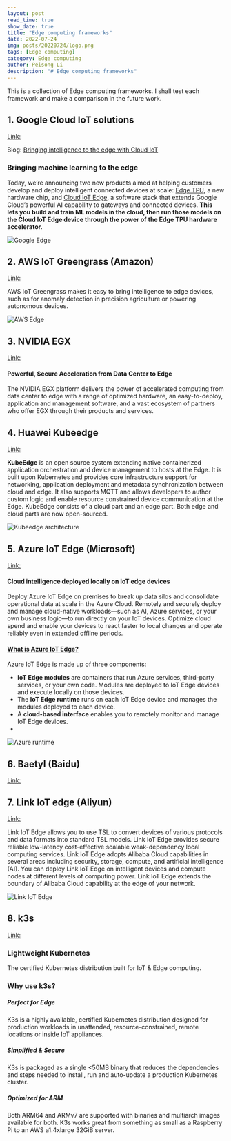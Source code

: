 ```yaml
---
layout: post
read_time: true
show_date: true
title: "Edge computing frameworks"
date: 2022-07-24
img: posts/20220724/logo.png
tags: [Edge computing]
category: Edge computing
author: Peisong Li
description: "# Edge computing frameworks"
---
```

This is a collection of Edge computing frameworks. I shall test each framework and make a comparison in the future work.

## 1. Google Cloud IoT solutions
[Link:](https://cloud.google.com/solutions/iot)

Blog: [Bringing intelligence to the edge with Cloud IoT](https://cloud.google.com/blog/products/gcp/bringing-intelligence-edge-cloud-iot)
### Bringing machine learning to the edge

Today, we’re announcing two new products aimed at helping customers develop and deploy intelligent connected devices at scale: [Edge TPU](https://cloud.google.com/edge-tpu), a new hardware chip, and [Cloud IoT Edge](https://cloud.google.com/iot-edge), a software stack that extends Google Cloud’s powerful AI capability to gateways and connected devices. **This lets you build and train ML models in the cloud, then run those models on the Cloud IoT Edge device through the power of the Edge TPU hardware accelerator.**

![Google Edge](./assets/img/posts/20220724/Edge_TPU.png)

## 2. AWS IoT Greengrass (Amazon)
[Link:](https://aws.amazon.com/greengrass/)

AWS IoT Greengrass makes it easy to bring intelligence to edge devices, such as for anomaly detection in precision agriculture or powering autonomous devices.

![AWS Edge](./assets/img/posts/20220724/product-page-diagram_AWS-IoT-Greengrass.png)

## 3. NVIDIA EGX
[Link:](https://www.nvidia.com/en-us/data-center/products/egx/)

#### Powerful, Secure Acceleration from Data Center to Edge

The NVIDIA EGX platform delivers the power of accelerated computing from data center to edge with a range of optimized hardware, an easy-to-deploy, application and management software, and a vast ecosystem of partners who offer EGX through their products and services.

## 4. Huawei Kubeedge
[Link:](https://kubeedge.io/en/)

**KubeEdge** is an open source system extending native containerized application orchestration and device management to hosts at the Edge. It is built upon Kubernetes and provides core infrastructure support for networking, application deployment and metadata synchronization between cloud and edge. It also supports MQTT and allows developers to author custom logic and enable resource constrained device communication at the Edge. KubeEdge consists of a cloud part and an edge part. Both edge and cloud parts are now open-sourced.

![Kubeedge architecture](./assets/img/posts/20220724/kubeedge_arch.png)

## 5. Azure IoT Edge (Microsoft)
[Link:](https://azure.microsoft.com/en-us/services/iot-edge/)

#### Cloud intelligence deployed locally on IoT edge devices

Deploy Azure IoT Edge on premises to break up data silos and consolidate operational data at scale in the Azure Cloud. Remotely and securely deploy and manage cloud-native workloads—such as AI, Azure services, or your own business logic—to run directly on your IoT devices. Optimize cloud spend and enable your devices to react faster to local changes and operate reliably even in extended offline periods.

#### [What is Azure IoT Edge?](https://docs.microsoft.com/en-us/azure/iot-edge/about-iot-edge?view=iotedge-2020-11)
Azure IoT Edge is made up of three components:

-   **IoT Edge modules**  are containers that run Azure services, third-party services, or your own code. Modules are deployed to IoT Edge devices and execute locally on those devices.
-   The  **IoT Edge runtime**  runs on each IoT Edge device and manages the modules deployed to each device.
-   A  **cloud-based interface**  enables you to remotely monitor and manage IoT Edge devices.
- 
![Azure runtime](./assets/img/posts/20220724/Azure_runtime.png)

## 6. Baetyl (Baidu)
[Link:](https://baetyl.io/en/)



## 7. Link IoT edge (Aliyun)
[Link:](https://www.alibabacloud.com/zh/product/linkiotedge)

Link IoT Edge allows you to use TSL to convert devices of various protocols and data formats into standard TSL models. Link IoT Edge provides secure reliable low-latency cost-effective scalable weak-dependency local computing services. Link IoT Edge adopts Alibaba Cloud capabilities in several areas including security, storage, compute, and artificial intelligence (AI). You can deploy Link IoT Edge on intelligent devices and compute nodes at different levels of computing power. Link IoT Edge extends the boundary of Alibaba Cloud capability at the edge of your network.

![Link IoT Edge](./assets/img/posts/20220724/Link%20IoT%20Edge.png)

## 8. k3s
[Link:](https://k3s.io/) 

### Lightweight Kubernetes
The certified Kubernetes distribution built for IoT & Edge computing.

### Why use k3s?
##### Perfect for Edge
K3s is a highly available, certified Kubernetes distribution designed for production workloads in unattended, resource-constrained, remote locations or inside IoT appliances.

##### Simplified & Secure
K3s is packaged as a single <50MB binary that reduces the dependencies and steps needed to install, run and auto-update a production Kubernetes cluster.

##### Optimized for ARM
Both ARM64 and ARMv7 are supported with binaries and multiarch images available for both. K3s works great from something as small as a Raspberry Pi to an AWS a1.4xlarge 32GiB server.




